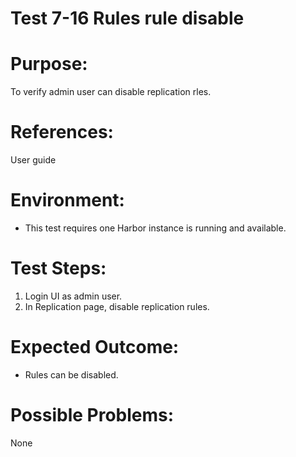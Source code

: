 Test 7-16 Rules rule disable
=======

# Purpose:

To verify admin user can disable replication rles.

# References:
User guide

# Environment:

* This test requires one Harbor instance is running and available.

# Test Steps:

1. Login UI as admin user.  
2. In Replication page, disable replication rules.

# Expected Outcome:

* Rules can be disabled.

# Possible Problems:
None
